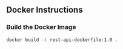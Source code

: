 ## Docker Instructions

### Build the Docker Image
```bash
docker build -t rest-api-dockerfile:1.0 .

